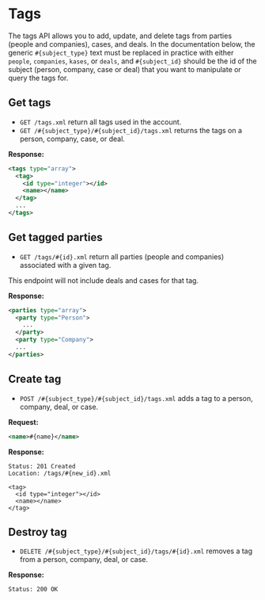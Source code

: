 Tags
====

The tags API allows you to add, update, and delete tags from parties (people and companies), cases, and deals. In the documentation below, the generic `#{subject_type}` text must be replaced in practice with either `people`, `companies`, `kases`, or `deals`, and `#{subject_id}` should be the id of the subject (person, company, case or deal) that you want to manipulate or query the tags for.


Get tags
--------

* `GET /tags.xml` return all tags used in the account.
* `GET /#{subject_type}/#{subject_id}/tags.xml` returns the tags on a person, company, case, or deal.

**Response:**

``` xml
<tags type="array">
  <tag>
    <id type="integer"></id>
    <name></name>
  </tag>
  ...
</tags>
```


Get tagged parties
------------------

* `GET /tags/#{id}.xml` return all parties (people and companies) associated with a given tag.

This endpoint will not include deals and cases for that tag.

**Response:**

``` xml
<parties type="array">
  <party type="Person">
    ...
  </party>
  <party type="Company">
  ...
</parties>
```


Create tag
----------

* `POST /#{subject_type}/#{subject_id}/tags.xml` adds a tag to a person, company, deal, or case.

**Request:**

``` xml
<name>#{name}</name>
```

**Response:**

    Status: 201 Created
    Location: /tags/#{new_id}.xml

    <tag>
      <id type="integer"></id>
      <name></name>
    </tag>


Destroy tag
-----------

* `DELETE /#{subject_type}/#{subject_id}/tags/#{id}.xml` removes a tag from a person, company, deal, or case.

**Response:**

    Status: 200 OK
